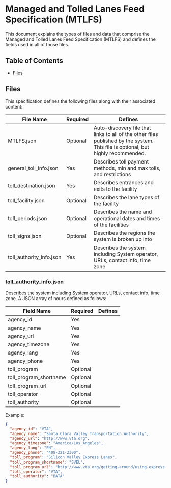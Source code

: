 # Managed and Tolled Lanes Feed Specification (MTLFS)
This document explains the types of files and data that comprise the Managed and Tolled Lanes Feed Specification (MTLFS) and defines the fields used in all of those files.

## Table of Contents
* [Files](#files)


## Files
This specification defines the following files along with their associated content:

File Name                   | Required      | Defines
--------------------------- | ------------  | ----------
MTLFS.json                  | Optional      | Auto-discovery file that links to all of the other files published by the system. This file is optional, but highly recommended.
general_toll_info.json      | Yes           | Describes toll payment methods, min and max tolls, and restrictions
toll_destination.json       | Yes           | Describes entrances and exits to the facility
toll_facility.json          | Optional      | Describes the lane types of the facility
toll_periods.json           | Optional      | Describes the name and operational dates and times of the facilities
toll_signs.json             | Optional      | Describes the regions the system is broken up into
toll_authority_info.json    | Yes           | Describes the system including System operator, URLs, contact info, time zone

### toll_authority_info.json
Describes the system including System operator, URLs, contact info, time zone.  A JSON array of hours defined as follows:

Field Name          | Required    | Defines
--------------------| ------------| ----------
agency_id        | Yes         | 
agency_name        | Yes         | 
agency_url              | Yes         | 
agency_timezone        | Yes         | 
agency_lang          | Yes         | 
agency_phone        | Yes         | 
toll_program        | Optional         | 
toll_program_shortname        | Optional         | 
toll_program_url        | Optional         | 
toll_operator        | Optional         | 
toll_authority        | Optional         | 

Example:
```json
{
  "agency_id": "VTA",
  "agency_name": "Santa Clara Valley Transportation Authority",
  "agency_url": "http://www.vta.org",
  "agency_timezone": "America/Los_Angeles",
  "agency_lang": "EN",
  "agency_phone": "408-321-2300",
  "toll_program": "Silicon Valley Express Lanes",
  "toll_program_shortname": "SVEL",
  "toll_program_url": "http://www.vta.org/getting-around/using-express-lanes",
  "toll_operator": "VTA",
  "toll_authority": "BATA"
}
```
